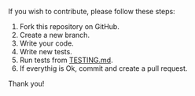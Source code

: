 If you wish to contribute, please follow these steps:

1. Fork this repository on GitHub.
2. Create a new branch.
3. Write your code.
4. Write new tests.
5. Run tests from [TESTING.md](https://github.com/dragonsmith/chef-pgmetrics/blob/master/TESTING.md).
6. If everythig is Ok, commit and create a pull request.

Thank you!
